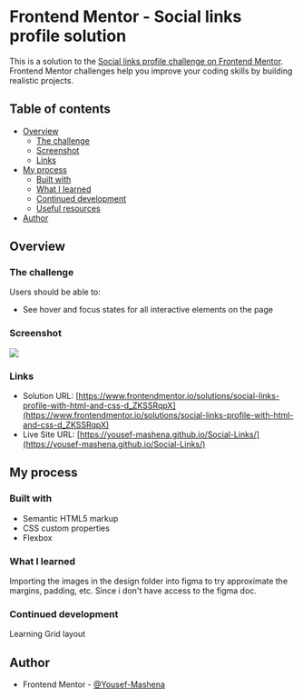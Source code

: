 # Frontend Mentor - Social links profile solution

This is a solution to the [Social links profile challenge on Frontend Mentor](https://www.frontendmentor.io/challenges/social-links-profile-UG32l9m6dQ). Frontend Mentor challenges help you improve your coding skills by building realistic projects.

## Table of contents

- [Overview](#overview)
  - [The challenge](#the-challenge)
  - [Screenshot](#screenshot)
  - [Links](#links)
- [My process](#my-process)
  - [Built with](#built-with)
  - [What I learned](#what-i-learned)
  - [Continued development](#continued-development)
  - [Useful resources](#useful-resources)
- [Author](#author)

## Overview

### The challenge

Users should be able to:

- See hover and focus states for all interactive elements on the page

### Screenshot

![](./screenshot.jpg)

### Links

- Solution URL: [https://www.frontendmentor.io/solutions/social-links-profile-with-html-and-css-d_ZKSSRqpX](https://www.frontendmentor.io/solutions/social-links-profile-with-html-and-css-d_ZKSSRqpX)
- Live Site URL: [https://yousef-mashena.github.io/Social-Links/](https://yousef-mashena.github.io/Social-Links/)

## My process

### Built with

- Semantic HTML5 markup
- CSS custom properties
- Flexbox

### What I learned

Importing the images in the design folder into figma to try approximate the margins, padding, etc. Since i don't have access to the figma doc.

### Continued development

Learning Grid layout

## Author

- Frontend Mentor - [@Yousef-Mashena](https://www.frontendmentor.io/profile/Yousef-Mashena)
